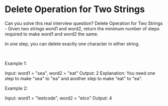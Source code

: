 # Delete Operation for Two Strings

Can you solve this real interview question? Delete Operation for Two Strings - Given two strings word1 and word2, return the minimum number of steps required to make word1 and word2 the same.

In one step, you can delete exactly one character in either string.

 

Example 1:


Input: word1 = "sea", word2 = "eat"
Output: 2
Explanation: You need one step to make "sea" to "ea" and another step to make "eat" to "ea".


Example 2:


Input: word1 = "leetcode", word2 = "etco"
Output: 4